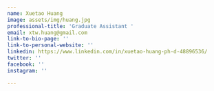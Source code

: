 ```yaml
---
name: Xuetao Huang
image: assets/img/huang.jpg
professional-title: 'Graduate Assistant '
email: xtw.huang@gmail.com
link-to-bio-page: ''
link-to-personal-website: ''
linkedin: https://www.linkedin.com/in/xuetao-huang-ph-d-48896536/
twitter: ''
facebook: ''
instagram: ''

---
```

